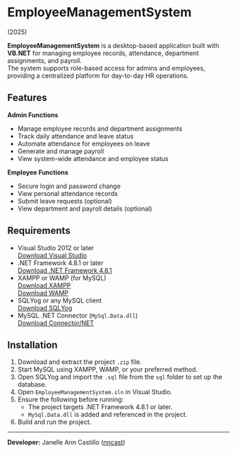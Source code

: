 # EmployeeManagementSystem  
(2025)

**EmployeeManagementSystem** is a desktop-based application built with **VB.NET** for managing employee records, attendance, department assignments, and payroll.  
The system supports role-based access for admins and employees, providing a centralized platform for day-to-day HR operations.

## Features

**Admin Functions**
- Manage employee records and department assignments
- Track daily attendance and leave status
- Automate attendance for employees on leave
- Generate and manage payroll
- View system-wide attendance and employee status

**Employee Functions**
- Secure login and password change
- View personal attendance records
- Submit leave requests (optional)
- View department and payroll details (optional)

## Requirements
- Visual Studio 2012 or later  
  [Download Visual Studio](https://visualstudio.microsoft.com/downloads/)
- .NET Framework 4.8.1 or later  
  [Download .NET Framework 4.8.1](https://dotnet.microsoft.com/en-us/download/dotnet-framework/net481)
- XAMPP or WAMP (for MySQL)  
  [Download XAMPP](https://www.apachefriends.org/index.html)  
  [Download WAMP](https://www.wampserver.com/en/)
- SQLYog or any MySQL client  
  [Download SQLYog](https://github.com/webyog/sqlyog-community/wiki/Downloads)
- MySQL .NET Connector (`MySql.Data.dll`)  
  [Download Connector/NET](https://dev.mysql.com/downloads/connector/net/)

## Installation
1. Download and extract the project `.zip` file.
2. Start MySQL using XAMPP, WAMP, or your preferred method.
3. Open SQLYog and import the `.sql` file from the `sql` folder to set up the database.
4. Open `EmployeeManagementSystem.sln` in Visual Studio.
5. Ensure the following before running:  
   - The project targets .NET Framework 4.8.1 or later.  
   - `MySql.Data.dll` is added and referenced in the project.
6. Build and run the project.

---

**Developer:** Janelle Ann Castillo ([nncast](https://github.com/nncast))
